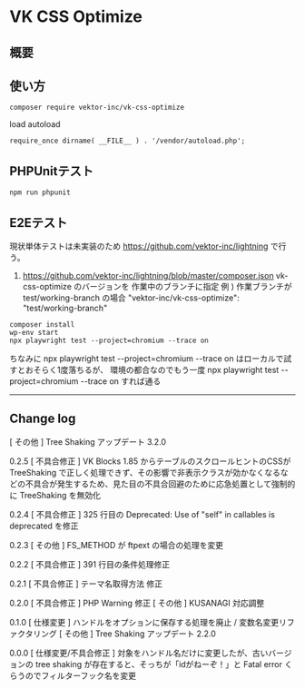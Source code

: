 # VK CSS Optimize

## 概要



## 使い方

```
composer require vektor-inc/vk-css-optimize
```

load autoload
```
require_once dirname( __FILE__ ) . '/vendor/autoload.php';
```

## PHPUnitテスト

```
npm run phpunit
```

## E2Eテスト

現状単体テストは未実装のため https://github.com/vektor-inc/lightning で行う。

1. https://github.com/vektor-inc/lightning/blob/master/composer.json vk-css-optimize のバージョンを 作業中のブランチに指定
  例 ) 作業ブランチが test/working-branch の場合 "vektor-inc/vk-css-optimize": "test/working-branch"

```
composer install
wp-env start
npx playwright test --project=chromium --trace on
```

ちなみに npx playwright test --project=chromium --trace on はローカルで試すとおそらく1度落ちるが、
環境の都合なのでもう一度 npx playwright test --project=chromium --trace on すれば通る

---

## Change log

[ その他 ] Tree Shaking アップデート 3.2.0

0.2.5
[ 不具合修正 ] VK Blocks 1.85 からテーブルのスクロールヒントのCSSが TreeShaking で正しく処理できず、その影響で非表示クラスが効かなくなるなどの不具合が発生するため、見た目の不具合回避のために応急処置として強制的に TreeShaking を無効化

0.2.4
[ 不具合修正 ] 325 行目の Deprecated: Use of "self" in callables is deprecated を修正

0.2.3
[ その他 ] FS_METHOD が ftpext の場合の処理を変更

0.2.2
[ 不具合修正 ] 391 行目の条件処理修正

0.2.1
[ 不具合修正 ] テーマ名取得方法 修正

0.2.0
[ 不具合修正 ] PHP Warning 修正
[ その他 ] KUSANAGI 対応調整

0.1.0
[ 仕様変更 ] ハンドルをオプションに保存する処理を廃止 / 変数名変更リファクタリング
[ その他 ] Tree Shaking アップデート 2.2.0

0.0.0
[ 仕様変更/不具合修正 ] 対象をハンドル名だけに変更したが、古いバージョンの tree shaking が存在すると、そっちが「idがねーぞ！」と Fatal error くらうのでフィルターフック名を変更